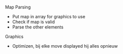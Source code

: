 Map Parsing
- Put map in array for graphics to use
- Check if map is valid
- Parse the other elements




Graphics
- Optimizen, bij elke move displayed hij alles opnieuw